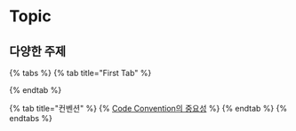 # Topic

## 다양한 주제

{% tabs %}
{% tab title="First Tab" %}

{% endtab %}

{% tab title="컨벤션" %}
{% [Code Convention의 중요성](../column/topic/convention.md) %}
{% endtab %}
{% endtabs %}